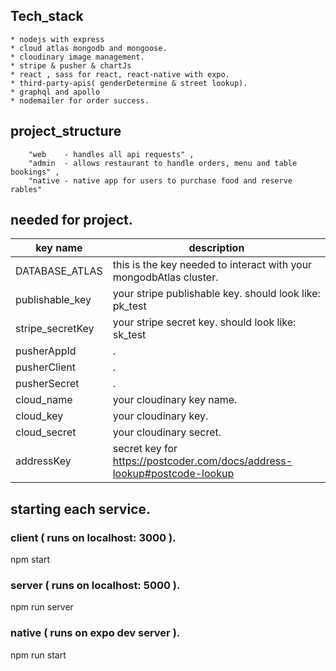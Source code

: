 
## Tech_stack

    * nodejs with express
    * cloud atlas mongodb and mongoose.
    * cloudinary image management.
    * stripe & pusher & chartJs
    * react , sass for react, react-native with expo.
    * third-party-apis( genderDetermine & street lookup).
    * graphql and apollo
    * nodemailer for order success.

## project_structure

        "web    - handles all api requests" ,
        "admin  - allows restaurant to handle orders, menu and table bookings" ,
        "native - native app for users to purchase food and reserve rables"
        
## needed for project.
  
key name | description
------------ | -------------
DATABASE_ATLAS | this is the key needed to interact with your mongodbAtlas cluster.
publishable_key | your stripe publishable key. should look like: pk_test
stripe_secretKey | your stripe secret key. should look like: sk_test
pusherAppId  | .
pusherClient | .
pusherSecret | .
cloud_name   | your cloudinary key name.
cloud_key    | your cloudinary key.
cloud_secret | your cloudinary secret.
addressKey | secret key for https://postcoder.com/docs/address-lookup#postcode-lookup
        
## starting each service.

### client ( runs on localhost: 3000 ).
  npm start

### server ( runs on localhost: 5000 ).
  npm run server

### native  ( runs on expo dev server ).
  npm run start
  
  

